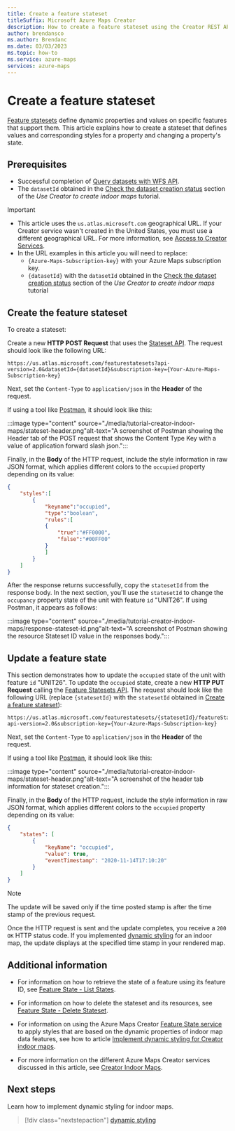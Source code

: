```yaml
---
title: Create a feature stateset
titleSuffix: Microsoft Azure Maps Creator
description: How to create a feature stateset using the Creator REST API.
author: brendansco
ms.author: Brendanc
ms.date: 03/03/2023
ms.topic: how-to
ms.service: azure-maps
services: azure-maps
---
```


# Create a feature stateset

[Feature statesets] define dynamic properties and values on specific features that support them. This article explains how to create a stateset that defines values and corresponding styles for a property and changing a property's state.

## Prerequisites

* Successful completion of [Query datasets with WFS API].
* The `datasetId` obtained in the [Check the dataset creation status] section of the *Use Creator to create indoor maps* tutorial.

>[!IMPORTANT]
>
> * This article uses the `us.atlas.microsoft.com` geographical URL. If your Creator service wasn't created in the United States, you must use a different geographical URL.  For more information, see [Access to Creator Services].
> * In the URL examples in this article you will need to replace:
>   * `{Azure-Maps-Subscription-key}` with your Azure Maps subscription key.
>   * `{datasetId}` with the `datasetId` obtained in the [Check the dataset creation status] section of the *Use Creator to create indoor maps* tutorial

## Create the feature stateset

To create a stateset:

Create a new **HTTP POST Request** that uses the [Stateset API]. The request should look like the following URL:

```http
https://us.atlas.microsoft.com/featurestatesets?api-version=2.0&datasetId={datasetId}&subscription-key={Your-Azure-Maps-Subscription-key}
```

Next, set the `Content-Type` to `application/json` in the **Header** of the request.

If using a tool like [Postman], it should look like this:

:::image type="content" source="./media/tutorial-creator-indoor-maps/stateset-header.png"alt-text="A screenshot of Postman showing the Header tab of the POST request that shows the Content Type Key with a value of application forward slash json.":::

Finally, in the **Body** of the HTTP request, include the style information in raw JSON format, which applies different colors to the `occupied` property depending on its value:

```json
{
    "styles":[
        {
            "keyname":"occupied",
            "type":"boolean",
            "rules":[
            {
                "true":"#FF0000",
                "false":"#00FF00"
            }
            ]
        }
    ]
}
```

After the response returns successfully, copy the `statesetId` from the response body. In the next section, you'll use the `statesetId` to change the `occupancy` property state of the unit with feature `id` "UNIT26". If using Postman, it appears as follows:

:::image type="content" source="./media/tutorial-creator-indoor-maps/response-stateset-id.png"alt-text="A screenshot of Postman showing the resource Stateset ID value in the responses body.":::

## Update a feature state

This section demonstrates how to update the `occupied` state of the unit with feature `id` "UNIT26". To update the `occupied` state, create a new **HTTP PUT Request** calling the [Feature Statesets API]. The request should look like the following URL (replace `{statesetId}` with the `statesetId` obtained in [Create a feature stateset]):

```http
https://us.atlas.microsoft.com/featurestatesets/{statesetId}/featureStates/UNIT26?api-version=2.0&subscription-key={Your-Azure-Maps-Subscription-key}
```

Next, set the `Content-Type` to `application/json` in the **Header** of the request.

If using a tool like [Postman], it should look like this:

:::image type="content" source="./media/tutorial-creator-indoor-maps/stateset-header.png"alt-text="A screenshot of the header tab information for stateset creation.":::

Finally, in the **Body** of the HTTP request, include the style information in raw JSON format, which applies different colors to the `occupied` property depending on its value:

```json
{
    "states": [
        {
            "keyName": "occupied",
            "value": true,
            "eventTimestamp": "2020-11-14T17:10:20"
        }
    ]
}
```

>[!NOTE]
> The update will be saved only if the time posted stamp is after the time stamp of the previous request.

Once the HTTP request is sent and the update completes, you receive a `200 OK` HTTP status code. If you implemented [dynamic styling] for an indoor map, the update displays at the specified time stamp in your rendered map.

## Additional information

* For information on how to retrieve the state of a feature using its feature ID, see [Feature State - List States].
* For information on how to delete the stateset and its resources, see [Feature State - Delete Stateset].
* For information on using the Azure Maps Creator [Feature State service] to apply styles that are based on the dynamic properties of indoor map data features, see how to article [Implement dynamic styling for Creator indoor maps].

* For more information on the different Azure Maps Creator services discussed in this article, see [Creator Indoor Maps].

## Next steps

Learn how to implement dynamic styling for indoor maps.

> [!div class="nextstepaction"]
> [dynamic styling]

<!---------   Internal Links     --------------->
[Create a feature stateset]: #create-a-feature-stateset

<!---------   learn.microsoft.com links     --------------->
[Access to Creator Services]: how-to-manage-creator.md#access-to-creator-services
[Check the dataset creation status]: tutorial-creator-indoor-maps.md#check-the-dataset-creation-status
[Creator Indoor Maps]: creator-indoor-maps.md
[dynamic styling]: indoor-map-dynamic-styling.md
[Implement dynamic styling for Creator indoor maps]: indoor-map-dynamic-styling.md
[Query datasets with WFS API]: how-to-creator-wfs.md

<!---------   External Links     --------------->
[Postman]: https://www.postman.com/

<!---------   REST API Links     --------------->
[Feature State - Delete Stateset]: /rest/api/maps/v2/feature-state/delete-stateset
[Feature State - List States]: /rest/api/maps/v2/feature-state/list-states
[Feature State service]: /rest/api/maps/v2/feature-state
[Feature Statesets API]: /rest/api/maps/v2/feature-state/create-stateset
[Feature statesets]: /rest/api/maps/v2/feature-state
[Stateset API]: /rest/api/maps/v2/feature-state/create-stateset
